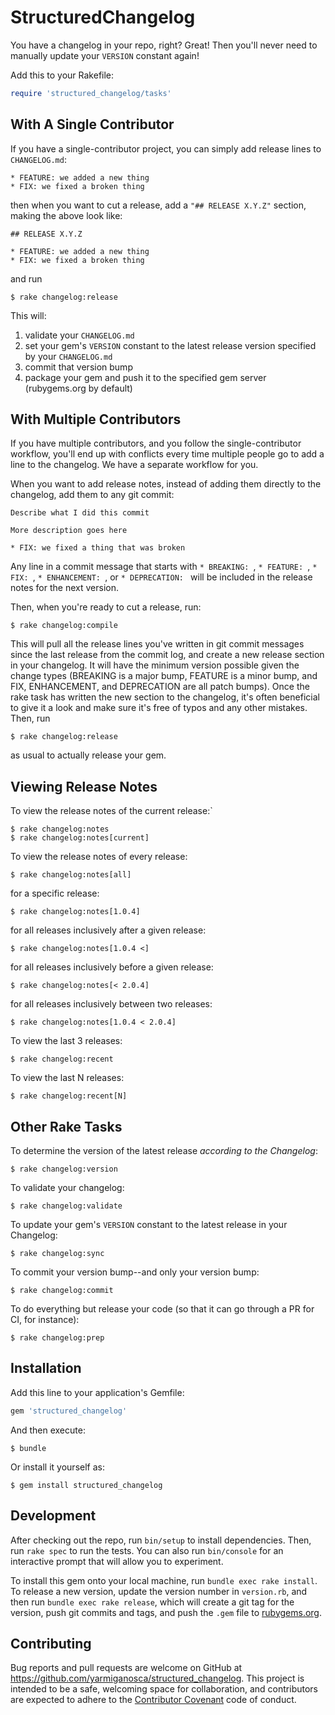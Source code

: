 # StructuredChangelog

You have a changelog in your repo, right? Great! Then you'll never need to manually update your `VERSION` constant again!

Add this to your Rakefile:

```ruby
require 'structured_changelog/tasks'
```

## With A Single Contributor

If you have a single-contributor project, you can simply add release lines to `CHANGELOG.md`:

```
* FEATURE: we added a new thing
* FIX: we fixed a broken thing
```

then when you want to cut a release, add a `"## RELEASE X.Y.Z"` section, making the above look like:

```
## RELEASE X.Y.Z

* FEATURE: we added a new thing
* FIX: we fixed a broken thing
```

and run

    $ rake changelog:release

This will:

1. validate your `CHANGELOG.md`
2. set your gem's `VERSION` constant to the latest release version specified by your `CHANGELOG.md`
3. commit that version bump
4. package your gem and push it to the specified gem server (rubygems.org by default)

## With Multiple Contributors

If you have multiple contributors, and you follow the single-contributor workflow, you'll end up with conflicts every time multiple people go to add a line to the changelog. We have a separate workflow for you.

When you want to add release notes, instead of adding them directly to the changelog, add them to any git commit:

```
Describe what I did this commit

More description goes here

* FIX: we fixed a thing that was broken
```

Any line in a commit message that starts with `* BREAKING: `, `* FEATURE: `, `* FIX: `, `* ENHANCEMENT: `, or `* DEPRECATION: ` will be included in the release notes for the next version.

Then, when you're ready to cut a release, run:

    $ rake changelog:compile
    
This will pull all the release lines you've written in git commit messages since the last release from the commit log, and create a new release section in your changelog. It will have the minimum version possible given the change types (BREAKING is a major bump, FEATURE is a minor bump, and FIX, ENHANCEMENT, and DEPRECATION are all patch bumps). Once the rake task has written the new section to the changelog, it's often beneficial to give it a look and make sure it's free of typos and any other mistakes. Then, run

    $ rake changelog:release

as usual to actually release your gem.

## Viewing Release Notes

To view the release notes of the current release:`

    $ rake changelog:notes
    $ rake changelog:notes[current]

To view the release notes of every release:

    $ rake changelog:notes[all]

for a specific release:

    $ rake changelog:notes[1.0.4]

for all releases inclusively after a given release:

    $ rake changelog:notes[1.0.4 <]

for all releases inclusively before a given release:

    $ rake changelog:notes[< 2.0.4]

for all releases inclusively between two releases:

    $ rake changelog:notes[1.0.4 < 2.0.4]

To view the last 3 releases:

    $ rake changelog:recent

To view the last N releases:

    $ rake changelog:recent[N]

## Other Rake Tasks

To determine the version of the latest release *according to the Changelog*:

    $ rake changelog:version

To validate your changelog:

    $ rake changelog:validate
    
To update your gem's `VERSION` constant to the latest release in your Changelog:

    $ rake changelog:sync

To commit your version bump--and only your version bump:

    $ rake changelog:commit

To do everything but release your code (so that it can go through a PR for CI, for instance):

    $ rake changelog:prep

## Installation

Add this line to your application's Gemfile:

```ruby
gem 'structured_changelog'
```

And then execute:

    $ bundle

Or install it yourself as:

    $ gem install structured_changelog

## Development

After checking out the repo, run `bin/setup` to install dependencies. Then, run `rake spec` to run the tests. You can also run `bin/console` for an interactive prompt that will allow you to experiment.

To install this gem onto your local machine, run `bundle exec rake install`. To release a new version, update the version number in `version.rb`, and then run `bundle exec rake release`, which will create a git tag for the version, push git commits and tags, and push the `.gem` file to [rubygems.org](https://rubygems.org).

## Contributing

Bug reports and pull requests are welcome on GitHub at https://github.com/yarmiganosca/structured_changelog. This project is intended to be a safe, welcoming space for collaboration, and contributors are expected to adhere to the [Contributor Covenant](http://contributor-covenant.org) code of conduct.

